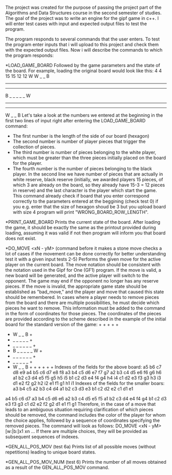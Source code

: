 The project was created for the purpose of passing the project part of the Algorithms and Data Structures course in the second semester of studies. 
The goal of the project was to write an engine for the gipf game in c++.
I will enter test cases with input and expected output files to test the program.

The program responds to several commands that the user enters. To test the program enter inputs that i will upload to this project and check them with the expected output files.
Now i will describe the commands to which the program responds:

*LOAD_GAME_BOARD 
Followed by the game parameters and the state of the board. For example, loading the original board would look like this:
4 4 15 15 
12 12 W
   W _ _ B
  _ _ _ _ _
 _ _ _ _ _ _
B _ _ _ _ _ W
 _ _ _ _ _ _
  _ _ _ _ _
   W _ _ B
Let's take a look at the numbers we entered at the beginning in the first two lines of input right after entering the LOAD_GAME_BOARD command:
  - The first number is the length of the side of our board (hexagon)
  - The second number is number of player pieces that trigger the collection of pieces.
  - The third number is number of pieces belonging to the white player, which must be greater than the three pieces initially placed on the board for the player.
  - The fourth number is the number of pieces belonging to the black player.
In the second line we have number of pieces that are actually in white reserve, black reserve (initially, we awarded players 15 pieces, of which 3 are already on the board, so they
already have 15-3 = 12 pieces in reserve) and the last character is the player which start the game.
This command already check if board that you enter correspond correctly to the parameters entered at the beggining (check test 0) if you e.g. enter that the size of hexagon shoud be 3 but you upload board with size 4 program will print "WRONG_BOARD_ROW_LENGTH".

*PRINT_GAME_BOARD
Prints the current state of the board. After loading the game, it should be exactly the same as the printout provided during loading,
assuming it was valid if not then program will inform you that board does not exist.

*DO_MOVE <xN - yM> (command before it makes a stone move checks a lot of cases if the movement can be done correctly for better understanding test it with a given input tests 2-5)
Performs the given move for the active player on the current board. The move notation should be consistent with the notation used in the Gipf for One (GF1) program. If the move is valid, a new board will be generated, and the active player will switch to the opponent. The game may end if the opponent no longer has any reserve pieces. If the move is invalid, the appropriate game state should be established as "bad_move," and the player and move that caused this state should be remembered. In cases where a player needs to remove pieces from the board and there are multiple possibilities, he must decide which pieces he want to remove. This information must be added to the command in the form of coordinates for those pieces. The coordinates of the pieces are provided according to the scheme described in the example of the initial board for the standard version of the game:
    + + + + + 
   + W _ _ B +
  + _ _ _ _ _ +
 + _ _ _ _ _ _ +
+ B _ _ _ _ _ W +
 + _ _ _ _ _ _ +
  + _ _ _ _ _ +
   + W _ _ B +
    + + + + +
Indexes of the fields for the above board:
    a5 b6 c7 d8 e9
   a4 b5 c6 d7 e8 f8
  a3 b4 c5 d6 e7 f7 g7
 a2 b3 c4 d5 e6 f6 g6 h6
a1 b2 c3 d4 e5 f5 g5 h5 i5
  b1 c2 d3 e4 f4 g4 h4 i4
    c1 d2 e3 f3 g3 h3 i3
      d1 e2 f2 g2 h2 i2
        e1 f1 g1 h1 i1
Indexes of the fields for the smaller boars:
  a3 b4 c5
 a2 b3 c4 d4
a1 b2 c3 d3 e3
  b1 c2 d2 e2
    c1 d1 e1

   a4 b5 c6 d7
  a3 b4 c5 d6 e6
 a2 b3 c4 d5 e5 f5
a1 b2 c3 d4 e4 f4 g4
  b1 c2 d3 e3 f3 g3
    c1 d2 e2 f2 g2
      d1 e1 f1 g1
Therefore, in the case of a move that leads to an ambiguous situation requiring clarification of which pieces should be removed, the command includes the color of the player for whom the choice applies, followed by a sequence of coordinates specifying the removed pieces. The command will look as follows:
DO_MOVE <xN - yM> [w:|b:]x1 xn ...
If there are multiple choices, they will be provided as subsequent sequences of indexes.

*GEN_ALL_POS_MOV (test 6a)
Prints list of all possible moves (without repetitions) leading to unique board states.

*GEN_ALL_POS_MOV_NUM (test 6) 
Prints the number of all moves obtained as a result of the GEN_ALL_POS_MOV command.


